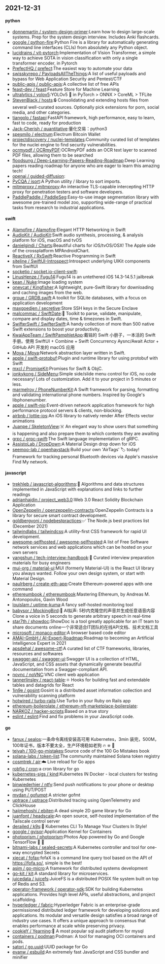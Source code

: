 ## 2021-12-31

#### python
* [donnemartin / system-design-primer](https://github.com/donnemartin/system-design-primer):Learn how to design large-scale systems. Prep for the system design interview. Includes Anki flashcards.
* [google / python-fire](https://github.com/google/python-fire):Python Fire is a library for automatically generating command line interfaces (CLIs) from absolutely any Python object.
* [lucidrains / vit-pytorch](https://github.com/lucidrains/vit-pytorch):Implementation of Vision Transformer, a simple way to achieve SOTA in vision classification with only a single transformer encoder, in Pytorch
* [PrefectHQ / prefect](https://github.com/PrefectHQ/prefect):The easiest way to automate your data
* [swisskyrepo / PayloadsAllTheThings](https://github.com/swisskyrepo/PayloadsAllTheThings):A list of useful payloads and bypass for Web Application Security and Pentest/CTF
* [public-apis / public-apis](https://github.com/public-apis/public-apis):A collective list of free APIs
* [feast-dev / feast](https://github.com/feast-dev/feast):Feature Store for Machine Learning
* [ultralytics / yolov5](https://github.com/ultralytics/yolov5):YOLOv5
🚀
in PyTorch > ONNX > CoreML > TFLite
* [StevenBlack / hosts](https://github.com/StevenBlack/hosts):🔒
Consolidating and extending hosts files from several well-curated sources. Optionally pick extensions for porn, social media, and other categories.
* [tiangolo / fastapi](https://github.com/tiangolo/fastapi):FastAPI framework, high performance, easy to learn, fast to code, ready for production
* [Jack-Cherish / quantitative](https://github.com/Jack-Cherish/quantitative):量化交易：python3
* [spesmilo / electrum](https://github.com/spesmilo/electrum):Electrum Bitcoin Wallet
* [projectdiscovery / nuclei-templates](https://github.com/projectdiscovery/nuclei-templates):Community curated list of templates for the nuclei engine to find security vulnerabilities.
* [ocrmypdf / OCRmyPDF](https://github.com/ocrmypdf/OCRmyPDF):OCRmyPDF adds an OCR text layer to scanned PDF files, allowing them to be searched
* [floodsung / Deep-Learning-Papers-Reading-Roadmap](https://github.com/floodsung/Deep-Learning-Papers-Reading-Roadmap):Deep Learning papers reading roadmap for anyone who are eager to learn this amazing tech!
* [openai / guided-diffusion](https://github.com/openai/guided-diffusion):
* [PyCQA / isort](https://github.com/PyCQA/isort):A Python utility / library to sort imports.
* [mitmproxy / mitmproxy](https://github.com/mitmproxy/mitmproxy):An interactive TLS-capable intercepting HTTP proxy for penetration testers and software developers.
* [PaddlePaddle / PaddleSeg](https://github.com/PaddlePaddle/PaddleSeg):Easy-to-use image segmentation library with awesome pre-trained model zoo, supporting wide-range of practical tasks from research to industrial applications.

#### swift
* [Alamofire / Alamofire](https://github.com/Alamofire/Alamofire):Elegant HTTP Networking in Swift
* [AudioKit / AudioKit](https://github.com/AudioKit/AudioKit):Swift audio synthesis, processing, & analysis platform for iOS, macOS and tvOS
* [danielgindi / Charts](https://github.com/danielgindi/Charts):Beautiful charts for iOS/tvOS/OSX! The Apple side of the crossplatform MPAndroidChart.
* [ReactiveX / RxSwift](https://github.com/ReactiveX/RxSwift):Reactive Programming in Swift
* [siteline / SwiftUI-Introspect](https://github.com/siteline/SwiftUI-Introspect):Introspect underlying UIKit components from SwiftUI
* [socketio / socket.io-client-swift](https://github.com/socketio/socket.io-client-swift):
* [LinusHenze / Fugu14](https://github.com/LinusHenze/Fugu14):Fugu14 is an untethered iOS 14.3-14.5.1 jailbreak
* [kean / Nuke](https://github.com/kean/Nuke):Image loading system
* [onevcat / Kingfisher](https://github.com/onevcat/Kingfisher):A lightweight, pure-Swift library for downloading and caching images from the web.
* [groue / GRDB.swift](https://github.com/groue/GRDB.swift):A toolkit for SQLite databases, with a focus on application development
* [maxgoedjen / secretive](https://github.com/maxgoedjen/secretive):Store SSH keys in the Secure Enclave
* [malcommac / SwiftDate](https://github.com/malcommac/SwiftDate):🐔
Toolkit to parse, validate, manipulate, compare and display dates, time & timezones in Swift.
* [SwifterSwift / SwifterSwift](https://github.com/SwifterSwift/SwifterSwift):A handy collection of more than 500 native Swift extensions to boost your productivity.
* [KwaiAppTeam / SwiftPamphletApp](https://github.com/KwaiAppTeam/SwiftPamphletApp):戴铭的 Swift 小册子，一本活的 Swift 手册。使用 SwiftUI + Combine + Swift Concurrency Aysnc/Await Actor + GitHub API 开发的 macOS 应用
* [Moya / Moya](https://github.com/Moya/Moya):Network abstraction layer written in Swift.
* [apple / swift-protobuf](https://github.com/apple/swift-protobuf):Plugin and runtime library for using protobuf with Swift
* [mxcl / PromiseKit](https://github.com/mxcl/PromiseKit):Promises for Swift & ObjC.
* [jonkykong / SideMenu](https://github.com/jonkykong/SideMenu):Simple side/slide menu control for iOS, no code necessary! Lots of customization. Add it to your project in 5 minutes or less.
* [marmelroy / PhoneNumberKit](https://github.com/marmelroy/PhoneNumberKit):A Swift framework for parsing, formatting and validating international phone numbers. Inspired by Google's libphonenumber.
* [apple / swift-nio](https://github.com/apple/swift-nio):Event-driven network application framework for high performance protocol servers & clients, non-blocking.
* [airbnb / lottie-ios](https://github.com/airbnb/lottie-ios):An iOS library to natively render After Effects vector animations
* [Juanpe / SkeletonView](https://github.com/Juanpe/SkeletonView):☠️
An elegant way to show users that something is happening and also prepare them to which contents they are awaiting
* [grpc / grpc-swift](https://github.com/grpc/grpc-swift):The Swift language implementation of gRPC.
* [AssistoLab / DropDown](https://github.com/AssistoLab/DropDown):A Material Design drop down for iOS
* [seemoo-lab / openhaystack](https://github.com/seemoo-lab/openhaystack):Build your own 'AirTags'
🏷
today! Framework for tracking personal Bluetooth devices via Apple's massive Find My network.

#### javascript
* [trekhleb / javascript-algorithms](https://github.com/trekhleb/javascript-algorithms):📝
Algorithms and data structures implemented in JavaScript with explanations and links to further readings
* [adrianhajdin / project_web3.0](https://github.com/adrianhajdin/project_web3.0):Web 3.0 React Solidity Blockchain Application
* [OpenZeppelin / openzeppelin-contracts](https://github.com/OpenZeppelin/openzeppelin-contracts):OpenZeppelin Contracts is a library for secure smart contract development.
* [goldbergyoni / nodebestpractices](https://github.com/goldbergyoni/nodebestpractices):✅
The Node.js best practices list (December 2021)
* [tailwindlabs / tailwindcss](https://github.com/tailwindlabs/tailwindcss):A utility-first CSS framework for rapid UI development.
* [awesome-selfhosted / awesome-selfhosted](https://github.com/awesome-selfhosted/awesome-selfhosted):A list of Free Software network services and web applications which can be hosted on your own servers
* [yangshun / tech-interview-handbook](https://github.com/yangshun/tech-interview-handbook):💯
Curated interview preparation materials for busy engineers
* [mui-org / material-ui](https://github.com/mui-org/material-ui):MUI (formerly Material-UI) is the React UI library you always wanted. Follow your own design system, or start with Material Design.
* [paulrberg / create-eth-app](https://github.com/paulrberg/create-eth-app):Create Ethereum-powered apps with one command
* [ethereumbook / ethereumbook](https://github.com/ethereumbook/ethereumbook):Mastering Ethereum, by Andreas M. Antonopoulos, Gavin Wood
* [louislam / uptime-kuma](https://github.com/louislam/uptime-kuma):A fancy self-hosted monitoring tool
* [babysor / MockingBird](https://github.com/babysor/MockingBird):🚀
AI拟声: 5秒内克隆您的声音并生成任意语音内容 Clone a voice in 5 seconds to generate arbitrary speech in real-time
* [star7th / showdoc](https://github.com/star7th/showdoc):ShowDoc is a tool greatly applicable for an IT team to share documents online一个非常适合IT团队的在线API文档、技术文档工具
* [microsoft / monaco-editor](https://github.com/microsoft/monaco-editor):A browser based code editor
* [AMAI-GmbH / AI-Expert-Roadmap](https://github.com/AMAI-GmbH/AI-Expert-Roadmap):Roadmap to becoming an Artificial Intelligence Expert in 2021
* [apsdehal / awesome-ctf](https://github.com/apsdehal/awesome-ctf):A curated list of CTF frameworks, libraries, resources and softwares
* [swagger-api / swagger-ui](https://github.com/swagger-api/swagger-ui):Swagger UI is a collection of HTML, JavaScript, and CSS assets that dynamically generate beautiful documentation from a Swagger-compliant API.
* [novnc / noVNC](https://github.com/novnc/noVNC):VNC client web application
* [tannerlinsley / react-table](https://github.com/tannerlinsley/react-table):⚛️
Hooks for building fast and extendable tables and datagrids for React
* [1in9e / gosint](https://github.com/1in9e/gosint):Gosint is a distributed asset information collection and vulnerability scanning platform
* [hotwired / turbo-rails](https://github.com/hotwired/turbo-rails):Use Turbo in your Ruby on Rails app
* [ethereum-boilerplate / ethereum-nft-marketplace-boilerplate](https://github.com/ethereum-boilerplate/ethereum-nft-marketplace-boilerplate):
* [NARKOZ / hacker-scripts](https://github.com/NARKOZ/hacker-scripts):Based on a true story
* [eslint / eslint](https://github.com/eslint/eslint):Find and fix problems in your JavaScript code.

#### go
* [fanux / sealos](https://github.com/fanux/sealos):一条命令离线安装高可用 Kubernetes，3min 装完，500M，100年证书，版本不要太全，生产环境稳如老狗
🔥
⎈
🐳
* [teivah / 100-go-mistakes](https://github.com/teivah/100-go-mistakes):Source code of the 100 Go Mistakes book
* [solana-labs / token-list](https://github.com/solana-labs/token-list):The community maintained Solana token registry
* [cosmtrek / air](https://github.com/cosmtrek/air):☁️
Live reload for Go apps
* [robfig / cron](https://github.com/robfig/cron):a cron library for go
* [kubernetes-sigs / kind](https://github.com/kubernetes-sigs/kind):Kubernetes IN Docker - local clusters for testing Kubernetes
* [binwiederhier / ntfy](https://github.com/binwiederhier/ntfy):Send push notifications to your phone or desktop using PUT/POST
* [mvdan / gofumpt](https://github.com/mvdan/gofumpt):A stricter gofmt
* [uptrace / uptrace](https://github.com/uptrace/uptrace):Distributed tracing using OpenTelemetry and ClickHouse
* [hajimehoshi / ebiten](https://github.com/hajimehoshi/ebiten):A dead simple 2D game library for Go
* [juanfont / headscale](https://github.com/juanfont/headscale):An open source, self-hosted implementation of the Tailscale control server
* [derailed / k9s](https://github.com/derailed/k9s):🐶
Kubernetes CLI To Manage Your Clusters In Style!
* [google / gvisor](https://github.com/google/gvisor):Application Kernel for Containers
* [photoprism / photoprism](https://github.com/photoprism/photoprism):Photos App powered by Go and Google TensorFlow
🌈
🎄
* [bitnami-labs / sealed-secrets](https://github.com/bitnami-labs/sealed-secrets):A Kubernetes controller and tool for one-way encrypted Secrets
* [xiecat / fofax](https://github.com/xiecat/fofax):fofaX is a command line query tool based on the API of https://fofa.so/, simple is the best!
* [asim / go-micro](https://github.com/asim/go-micro):A framework for distributed systems development
* [go-kit / kit](https://github.com/go-kit/kit):A standard library for microservices.
* [juicedata / juicefs](https://github.com/juicedata/juicefs):JuiceFS is a distributed POSIX file system built on top of Redis and S3.
* [operator-framework / operator-sdk](https://github.com/operator-framework/operator-sdk):SDK for building Kubernetes applications. Provides high level APIs, useful abstractions, and project scaffolding.
* [hyperledger / fabric](https://github.com/hyperledger/fabric):Hyperledger Fabric is an enterprise-grade permissioned distributed ledger framework for developing solutions and applications. Its modular and versatile design satisfies a broad range of industry use cases. It offers a unique approach to consensus that enables performance at scale while preserving privacy.
* [cookieY / Yearning](https://github.com/cookieY/Yearning):🐳
A most popular sql audit platform for mysql
* [containers / podman](https://github.com/containers/podman):Podman: A tool for managing OCI containers and pods.
* [satori / go.uuid](https://github.com/satori/go.uuid):UUID package for Go
* [evanw / esbuild](https://github.com/evanw/esbuild):An extremely fast JavaScript and CSS bundler and minifier
